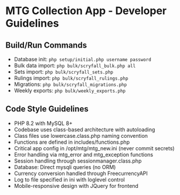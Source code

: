# MTG Collection App - Developer Guidelines

## Build/Run Commands
- Database init: `php setup/initial.php username password`
- Bulk data import: `php bulk/scryfall_bulk.php all`
- Sets import: `php bulk/scryfall_sets.php`
- Rulings import: `php bulk/scryfall_rulings.php` 
- Migrations: `php bulk/scryfall_migrations.php`
- Weekly exports: `php bulk/weekly_exports.php`

## Code Style Guidelines
- PHP 8.2 with MySQL 8+
- Codebase uses class-based architecture with autoloading
- Class files use lowercase.class.php naming convention
- Functions are defined in includes/functions.php
- Critical app config in /opt/mtg/mtg_new.ini (never commit secrets)
- Error handling via mtg_error and mtg_exception functions
- Session handling through sessionmanager.class.php
- Database: Direct mysqli queries (no ORM)
- Currency conversion handled through FreecurrencyAPI
- Log to file specified in ini with loglevel control
- Mobile-responsive design with JQuery for frontend